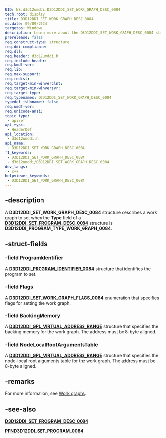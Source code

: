 ```yaml
---
UID: NS:d3d12umddi.D3D12DDI_SET_WORK_GRAPH_DESC_0084
tech.root: display
title: D3D12DDI_SET_WORK_GRAPH_DESC_0084
ms.date: 09/09/2024
targetos: Windows
description: Learn more about the D3D12DDI_SET_WORK_GRAPH_DESC_0084 structure.
prerelease: false
req.construct-type: structure
req.ddi-compliance: 
req.dll: 
req.header: d3d12umddi.h
req.include-header: 
req.kmdf-ver: 
req.lib: 
req.max-support: 
req.redist: 
req.target-min-winverclnt:
req.target-min-winversvr: 
req.target-type: 
req.typenames: D3D12DDI_SET_WORK_GRAPH_DESC_0084
typedef_isUnnamed: false
req.umdf-ver: 
req.unicode-ansi: 
topic_type:
 - apiref
api_type:
 - HeaderDef
api_location:
 - d3d12umddi.h
api_name:
 - D3D12DDI_SET_WORK_GRAPH_DESC_0084
f1_keywords:
 - D3D12DDI_SET_WORK_GRAPH_DESC_0084
 - d3d12umddi/D3D12DDI_SET_WORK_GRAPH_DESC_0084
dev_langs:
 - c++
helpviewer_keywords:
 - D3D12DDI_SET_WORK_GRAPH_DESC_0084
---
```


## -description

A **D3D12DDI_SET_WORK_GRAPH_DESC_0084** structure describes a work graph to set when the **Type** field of a [**D3D12DDI_SET_PROGRAM_DESC_0084**](ns-d3d12umddi-d3d12ddi_set_program_desc_0108.md) structure is **D3D12DDI_PROGRAM_TYPE_WORK_GRAPH_0084**.

## -struct-fields

### -field ProgramIdentifier

A [**D3D12DDI_PROGRAM_IDENTIFIER_0084**](ns-d3d12umddi-d3d12ddi_program_identifier_0108.md) structure that identifies the program to set.

### -field Flags

A [**D3D12DDI_SET_WORK_GRAPH_FLAGS_0084**](ne-d3d12umddi-d3d12ddi_set_work_graph_flags_0084.md) enumeration that specifies flags for setting the work graph.

### -field BackingMemory

A [**D3D12DDI_GPU_VIRTUAL_ADDRESS_RANGE**](ns-d3d12umddi-d3d12ddi_gpu_virtual_address_range.md) structure that specifies the backing memory for the work graph. The address must be 8-byte aligned.

### -field NodeLocalRootArgumentsTable

A [**D3D12DDI_GPU_VIRTUAL_ADDRESS_RANGE**](ns-d3d12umddi-d3d12ddi_gpu_virtual_address_range.md) structure that specifies the node-local root arguments table for the work graph. The address must be 8-byte aligned.

## -remarks

For more information, see [Work graphs](/windows-hardware/drivers/display/work-graphs).

## -see-also

[**D3D12DDI_SET_PROGRAM_DESC_0084**](ns-d3d12umddi-d3d12ddi_set_program_desc_0108.md)

[**PFND3D12DDI_SET_PROGRAM_0084**](nc-d3d12umddi-pfnd3d12ddi_set_program_0084.md)
